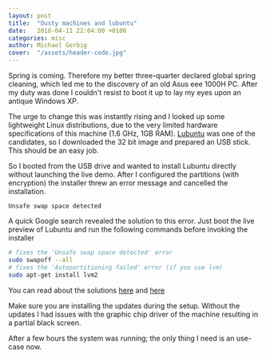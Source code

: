 ```yaml
---
layout: post
title:  "Dusty machines and lubuntu"
date:   2018-04-11 22:04:00 +0100
categories: misc
author: Michael Gerbig
cover:  "/assets/header-code.jpg"
---
```


Spring is coming. Therefore my better three-quarter declared global spring cleaning, which led me to the discovery of an old Asus eee 1000H PC. After my duty was done I couldn't resist to boot it up to lay my eyes upon an antique Windows XP.

The urge to change this was instantly rising and I looked up some lightweight Linux distributions, due to the very limited hardware specifications of this machine (1.6 GHz, 1GB RAM). [Lubuntu][lubuntu] was one of the candidates, so I downloaded the 32 bit image and prepared an USB stick. This should be an easy job.

So I booted from the USB drive and wanted to install Lubuntu directly without launching the live demo.
After I configured the partitions (with encryption) the installer threw an error message and cancelled the installation.

```
Unsafe swap space detected
```

A quick Google search revealed the solution to this error. Just boot the live preview of Lubuntu and run the following commands before invoking the installer

```sh
# fixes the 'Unsafe swap space detected' error
sudo swapoff --all
# fixes the 'Autopartitioning failed' error (if you use lvm)
sudo apt-get install lvm2
```

You can read about the solutions [here][swap] and [here][autopart]

Make sure you are installing the updates during the setup. Without the updates I had issues with the graphic chip driver of the machine resulting in a partial black screen.

After a few hours the system was running; the only thing I need is an use-case now.

[lubuntu]: https://lubuntu.net/
[swap]: https://askubuntu.com/questions/393418/unsafe-swap-space-detected
[autopart]: https://askubuntu.com/questions/845401/installing-lubuntu-16-10-with-encrytion
[graphics]: https://www.reddit.com/r/Lubuntu/comments/77ll3u/did_anyone_last_night_who_updated_to_1710_get/dorxkn5/
